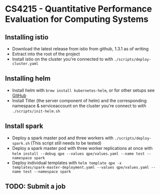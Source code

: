 # CS4215 - Quantitative Performance Evaluation for Computing Systems

## Installing istio
- Download the latest release from istio from github, 1.3.1 as of writing
- Extract into the root of the project
- Install istio on the cluster you're connected to with `./scripts/deploy-cluster.yaml`

## Installing helm
- Install helm with `brew install kubernetes-helm`, or for other setups see [GitHub](https://github.com/helm/helm)
- Install Tiller (the server component of helm) and the corresponding namespace & serviceaccount on the cluster you're connect to with `./scripts/init-helm.sh`

## Install spark
- Deploy a spark master pod and three workers with `./scripts/deploy-spark.sh` (This script still needs to be tested)
- Deploy a spark master pod with three worker replications at once with `helm install --debug qpe --values qpe/values.yaml --name test --namespace spark`
- Deploy individual templates with `helm template qpe -x templates/spark-master-deployment.yaml --values qpe/values.yaml --name test --namespace spark`

## TODO: Submit a job
